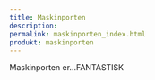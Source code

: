 ```yaml
---
title: Maskinporten
description:
permalink: maskinporten_index.html
produkt: maskinporten
---
```

Maskinporten er...FANTASTISK

